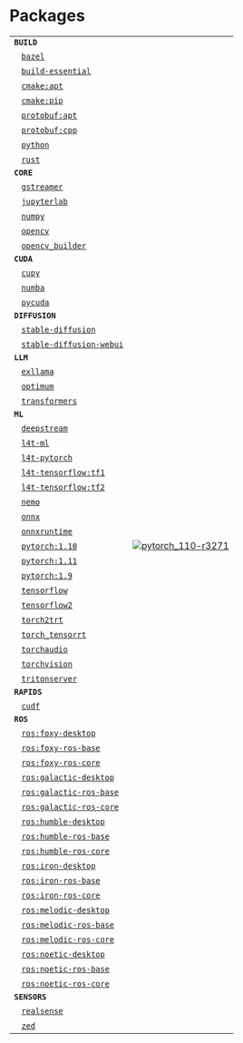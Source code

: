 # Packages
|            |            |
|------------|------------|
| **`BUILD`** | |
| &nbsp;&nbsp; [`bazel`](/packages/bazel) |  |
| &nbsp;&nbsp; [`build-essential`](/packages/build-essential) |  |
| &nbsp;&nbsp; [`cmake:apt`](/packages/cmake/cmake_apt) |  |
| &nbsp;&nbsp; [`cmake:pip`](/packages/cmake/cmake_pip) |  |
| &nbsp;&nbsp; [`protobuf:apt`](/packages/protobuf/protobuf_apt) |  |
| &nbsp;&nbsp; [`protobuf:cpp`](/packages/protobuf/protobuf_cpp) |  |
| &nbsp;&nbsp; [`python`](/packages/python) |  |
| &nbsp;&nbsp; [`rust`](/packages/rust) |  |
| **`CORE`** | |
| &nbsp;&nbsp; [`gstreamer`](/packages/gstreamer) |  |
| &nbsp;&nbsp; [`jupyterlab`](/packages/jupyterlab) |  |
| &nbsp;&nbsp; [`numpy`](/packages/numpy) |  |
| &nbsp;&nbsp; [`opencv`](/packages/opencv) |  |
| &nbsp;&nbsp; [`opencv_builder`](/packages/opencv/opencv_builder) |  |
| **`CUDA`** | |
| &nbsp;&nbsp; [`cupy`](/packages/cupy) |  |
| &nbsp;&nbsp; [`numba`](/packages/numba) |  |
| &nbsp;&nbsp; [`pycuda`](/packages/pycuda) |  |
| **`DIFFUSION`** | |
| &nbsp;&nbsp; [`stable-diffusion`](/packages/diffusion/stable-diffusion) |  |
| &nbsp;&nbsp; [`stable-diffusion-webui`](/packages/diffusion/stable-diffusion-webui) |  |
| **`LLM`** | |
| &nbsp;&nbsp; [`exllama`](/packages/llm/exllama) |  |
| &nbsp;&nbsp; [`optimum`](/packages/llm/optimum) |  |
| &nbsp;&nbsp; [`transformers`](/packages/llm/transformers) |  |
| **`ML`** | |
| &nbsp;&nbsp; [`deepstream`](/packages/deepstream) |  |
| &nbsp;&nbsp; [`l4t-ml`](/packages/l4t/l4t-ml) |  |
| &nbsp;&nbsp; [`l4t-pytorch`](/packages/l4t/l4t-pytorch) |  |
| &nbsp;&nbsp; [`l4t-tensorflow:tf1`](/packages/l4t/l4t-tensorflow) |  |
| &nbsp;&nbsp; [`l4t-tensorflow:tf2`](/packages/l4t/l4t-tensorflow) |  |
| &nbsp;&nbsp; [`nemo`](/packages/nemo) |  |
| &nbsp;&nbsp; [`onnx`](/packages/onnx) |  |
| &nbsp;&nbsp; [`onnxruntime`](/packages/onnxruntime) |  |
| &nbsp;&nbsp; [`pytorch:1.10`](/packages/pytorch) | [![`pytorch_110-r3271`](https://github.com/dusty-nv/jetson-containers/actions/workflows/pytorch_110-r3271.yml/badge.svg)](https://github.com/dusty-nv/jetson-containers/actions/workflows/pytorch_110-r3271.yml) |
| &nbsp;&nbsp; [`pytorch:1.11`](/packages/pytorch) |  |
| &nbsp;&nbsp; [`pytorch:1.9`](/packages/pytorch) |  |
| &nbsp;&nbsp; [`tensorflow`](/packages/tensorflow) |  |
| &nbsp;&nbsp; [`tensorflow2`](/packages/tensorflow) |  |
| &nbsp;&nbsp; [`torch2trt`](/packages/pytorch/torch2trt) |  |
| &nbsp;&nbsp; [`torch_tensorrt`](/packages/pytorch/torch_tensorrt) |  |
| &nbsp;&nbsp; [`torchaudio`](/packages/pytorch/torchaudio) |  |
| &nbsp;&nbsp; [`torchvision`](/packages/pytorch/torchvision) |  |
| &nbsp;&nbsp; [`tritonserver`](/packages/tritonserver) |  |
| **`RAPIDS`** | |
| &nbsp;&nbsp; [`cudf`](/packages/rapids/cudf) |  |
| **`ROS`** | |
| &nbsp;&nbsp; [`ros:foxy-desktop`](/packages/ros) |  |
| &nbsp;&nbsp; [`ros:foxy-ros-base`](/packages/ros) |  |
| &nbsp;&nbsp; [`ros:foxy-ros-core`](/packages/ros) |  |
| &nbsp;&nbsp; [`ros:galactic-desktop`](/packages/ros) |  |
| &nbsp;&nbsp; [`ros:galactic-ros-base`](/packages/ros) |  |
| &nbsp;&nbsp; [`ros:galactic-ros-core`](/packages/ros) |  |
| &nbsp;&nbsp; [`ros:humble-desktop`](/packages/ros) |  |
| &nbsp;&nbsp; [`ros:humble-ros-base`](/packages/ros) |  |
| &nbsp;&nbsp; [`ros:humble-ros-core`](/packages/ros) |  |
| &nbsp;&nbsp; [`ros:iron-desktop`](/packages/ros) |  |
| &nbsp;&nbsp; [`ros:iron-ros-base`](/packages/ros) |  |
| &nbsp;&nbsp; [`ros:iron-ros-core`](/packages/ros) |  |
| &nbsp;&nbsp; [`ros:melodic-desktop`](/packages/ros) |  |
| &nbsp;&nbsp; [`ros:melodic-ros-base`](/packages/ros) |  |
| &nbsp;&nbsp; [`ros:melodic-ros-core`](/packages/ros) |  |
| &nbsp;&nbsp; [`ros:noetic-desktop`](/packages/ros) |  |
| &nbsp;&nbsp; [`ros:noetic-ros-base`](/packages/ros) |  |
| &nbsp;&nbsp; [`ros:noetic-ros-core`](/packages/ros) |  |
| **`SENSORS`** | |
| &nbsp;&nbsp; [`realsense`](/packages/realsense) |  |
| &nbsp;&nbsp; [`zed`](/packages/zed) |  |
